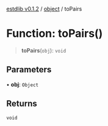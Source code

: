 [estdlib v0.1.2](../wiki/Home) / [object](../wiki/object) / toPairs

# Function: toPairs()

> **toPairs**(`obj`): `void`

## Parameters

• **obj**: `Object`

## Returns

`void`
